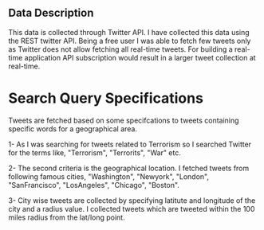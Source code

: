 ## Data Description ##

This data is collected through Twitter API. I have collected this data using the REST twitter API. Being a free user I was able to fetch few tweets only as Twitter does not allow fetching all real-time tweets. For building a real-time application API subscription would result in a larger tweet collection at real-time.

# Search Query Specifications #
Tweets are fetched based on some specifcations to tweets containing specific words for a geographical area.

1- As I was searching for tweets related to Terrorism so I searched Twitter for the terms like, 
	"Terrorism", "Terrorits", "War" etc.

2- The second criteria is the geographical location. I fetched tweets from following famous cities,
	"Washington", "Newyork", "London", "SanFrancisco", "LosAngeles", "Chicago", "Boston".

3- City wise tweets are collected by specifying latitute and longitude of the city and a radius value. I collected tweets which are tweeted within the 100 miles radius from the lat/long point.